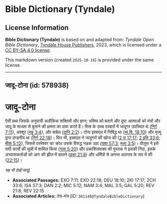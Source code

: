 # Bible Dictionary (Tyndale)

## License Information

**Bible Dictionary (Tyndale)** is based on and adapted from: _Tyndale Open Bible Dictionary_, [Tyndale House Publishers](https://tyndaleopenresources.com/), 2023, which is licensed under a [CC BY-SA 4.0 license](https://creativecommons.org/licenses/by-sa/4.0/legalcode.en).

This markdown version (created `2025-10-16`) is provided under the same license.



--------------------------------

## जादू-टोना (id: 578938)

जादू\-टोना
==========

ऐसी प्रथा जिसके अनुयायी अलौकिक शक्तियों और ज्ञान; भविष्य को बताने और दुष्ट आत्माओं को मंत्रों और जादू के माध्यम से बुलाने की क्षमता का दावा करते हैं। मिस्र के उच्च दरबारों में जादूगर उपस्थित थे ([निर्ग 7:11](https://ref.ly/Exod7:11)), अश्शूर ([नहू 3:4](https://ref.ly/Nah3:4)), और बाबेल ([दानि 2:2](https://ref.ly/Dan2:2))। टोना इस्राएल में निषिद्ध था ([व्य.वि. 18:10](https://ref.ly/Deut18:10)) और मृत्यु द्वारा दण्डनीय था ([निर्ग 22:18](https://ref.ly/Exod22:18))। फिर भी, इस्राएल ने जादूगरों की खोज की ([2 रा 17:17](https://ref.ly/2Kgs17:17); [2 इति 33:6](https://ref.ly/2Chr33:6); [मीक 5:12](https://ref.ly/Mic5:12)), जिससे परमेश्वर का क्रोध उसके विरुद्ध भड़क उठा ([यशा 57:3](https://ref.ly/Isa57:3); [मला 3:5](https://ref.ly/Mal3:5))। पौलुस ने इसे पापी कार्यों की सूची में शामिल किया ([गला 5:20](https://ref.ly/Gal5:20)) और प्रकाशितवाक्य की पुस्तक ने इसकी निंदा, इसके अभ्यासकर्ताओं को आग की झील में डालने ([प्रका 21:8](https://ref.ly/Rev21:8)) और धर्मियों से अनन्त अलगाव के रूप में की ([22:15](https://ref.ly/Rev22:15))।

*यह भी देखें* जादूI

* **Associated Passages:** EXO 7:11; EXO 22:18; DEU 18:10; 2KI 17:17; 2CH 33:6; ISA 57:3; DAN 2:2; MIC 5:12; NAM 3:4; MAL 3:5; GAL 5:20; REV 21:8; REV 22:15
* **Associated Articles:** तंत्र-मंत्र (ID: `381146@TyndaleBibleDictionary`)

